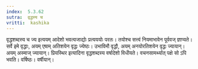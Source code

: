 ```yaml
---
index:  5.3.62
sutra:  वृद्धस्य च
vritti:  kashika 
---
```


वृद्धशब्दस्य च ज्य इत्ययम् आदेशो भवत्यजाद्योः प्रत्यययोः परतः। तयोश्च सत्त्वं नियमाभावेन पूर्ववज् ज्ञाप्यते। सर्वे इमे वृद्धाः, अयम् एषाम् अतिशयेन वृद्धः ज्येष्ठः। उभाविमौ वृद्धौ, अयम् अनयोरतिशयेन वृद्धः ज्यायान्। अयम् अस्माज् ज्यायान्। प्रियस्थिर इत्यादिना वृद्धशब्दस्य वर्षादेशो विधीयते। वचनसामर्थ्यात् पक्षे सो ऽपि भवति। वर्षिष्ठः। वर्षीयान्।


